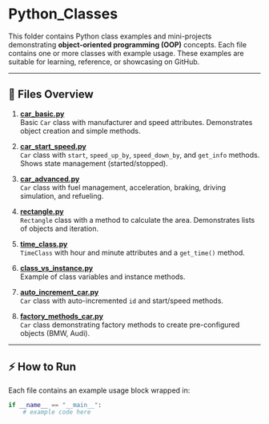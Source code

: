 # Python_Classes

This folder contains Python class examples and mini-projects demonstrating **object-oriented programming (OOP)** concepts. Each file contains one or more classes with example usage. These examples are suitable for learning, reference, or showcasing on GitHub.

---

## 📂 Files Overview

1. **[car_basic.py](Python_Classes/car_basic.py)**  
   Basic `Car` class with manufacturer and speed attributes. Demonstrates object creation and simple methods.

2. **[car_start_speed.py](Python_Classes/car_start_speed.py)**  
   `Car` class with `start`, `speed_up_by`, `speed_down_by`, and `get_info` methods. Shows state management (started/stopped).

3. **[car_advanced.py](Python_Classes/car_advanced.py)**  
   `Car` class with fuel management, acceleration, braking, driving simulation, and refueling.

4. **[rectangle.py](Python_Classes/rectangle.py)**  
   `Rectangle` class with a method to calculate the area. Demonstrates lists of objects and iteration.

5. **[time_class.py](Python_Classes/time_class.py)**  
   `TimeClass` with hour and minute attributes and a `get_time()` method.

6. **[class_vs_instance.py](Python_Classes/class_vs_instance.py)**  
   Example of class variables and instance methods.

7. **[auto_increment_car.py](Python_Classes/auto_increment_car.py)**  
   `Car` class with auto-incremented `id` and start/speed methods.

8. **[factory_methods_car.py](Python_Classes/factory_methods_car.py)**  
   `Car` class demonstrating factory methods to create pre-configured objects (BMW, Audi).

---

## ⚡ How to Run

Each file contains an example usage block wrapped in:

```python
if __name__ == "__main__":
    # example code here
